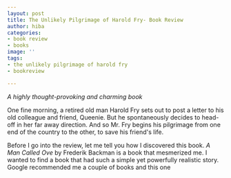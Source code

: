 ```yaml
---
layout: post
title: The Unlikely Pilgrimage of Harold Fry- Book Review
author: hiba
categories:
- book review
- books
image: ''
tags:
- the unlikely pilgrimage of harold fry
- bookreview

---
```

_A highly thought-provoking and charming book_

One fine morning, a retired old man Harold Fry sets out to post a letter to his old colleague and friend, Queenie. But he spontaneously decides to head-off in her far away direction. And so Mr. Fry begins his pilgrimage from one end of the country to the other, to save his friend's life.

Before I go into the review, let me tell you how I discovered this book. _A Man Called Ove_ by Frederik Backman is a book that mesmerized me. I wanted to find a book that had such a simple yet powerfully realistic story. Google recommended me a couple of books and this one 